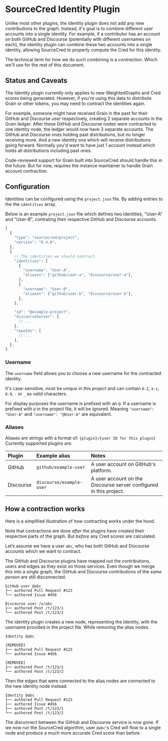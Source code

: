 # SourceCred Identity Plugin

Unlike most other plugins, the Identity plugin does not add any new
contributions to the graph. Instead, it's goal is to combine different user
accounts into a single identity. For example, if a contributor has an account
on both GitHub and Discourse (potentially with different usernames on each),
the identity plugin can combine these two accounts into a single identity,
allowing SourceCred to properly compute the Cred for this identity.

The technical term for how we do such combining is a _contraction_. Which we'll
use for the rest of this document.

## Status and Caveats

The Identity plugin currently only applies to new WeightedGraphs and Cred
scores being generated. However, if you're using this data to distribute
Grain or other tokens, you may need to contract the identities again.

For example, someone might have received Grain in the past for their GitHub and
Discourse user respectively, creating 2 separate accounts in the Grain ledger.
After these GitHub and Discourse nodes were contracted to one identity node,
the ledger would now have 3 separate accounts. The GitHub and Discourse ones
holding past distributions, but no longer receiving more. And a new identity
one which will receive distributions going forward. Normally you'd want to
have just 1 account instead which holds all distributions including past ones.

Code-reviewed support for Grain built into SourceCred should handle this in
the future. But for now, requires the instance maintainer to handle Grain
account contraction.

## Configuration

Identities can be configured using the `project.json` file.
By adding entries to the the `identities` array.

Below is an example `project.json` file which defines two identities, "User-A"
and "User-B", contrating their respective GitHub and Discourse accounts.

```js
[
  {
    "type": "sourcecred/project",
    "version": "0.4.0",
  },
  {
    // The identities we should contract.
    "identities": [
      {
        "username": "User-A",
        "aliases": ["github/user-a", "discourse/user-a"],
      },
      {
        "username": "User-B",
        "aliases": ["github/user-b", "discourse/user-b"],
      },
    ],

    "id": "@example-project",
    "discourseServer": {
      // ...
    },
    "repoIds": [
      // ...
    ],
  },
]
```

### Username

The `username` field allows you to choose a new username for the contracted
identity.

It's case-sensitive, must be _unique in this project_ and can contain `A-Z`,
`a-z`, `0-9`, `-` or `_` as valid characters.

For display purposes the username is prefixed with an `@`.
If a username is prefixed with `@` in the project file, it will be ignored.
Meaning `"username": "User-A"` and `"username": "@User-A"` are equivalent.

### Aliases

Aliases are strings with a format of: `{plugin}/{user ID for this plugin}`
Currently supported plugins are:

| Plugin    | Example alias            | Notes                                                              |
|:----------|:-------------------------|:-------------------------------------------------------------------|
| GitHub    | `github/example-user`    | A user account on GitHub's platform.                               |
| Discourse | `discourse/example-user` | A user account on the Discourse server configured in this project. |

## How a contraction works

Here is a simplified illustration of how contracting works under the hood.

Note that contractions are done _after_ the plugins have created their
respective parts of the graph. But _before_ any Cred scores are calculated.

Let’s assume we have a user `abc`, who has both GitHub and Discourse accounts
which we want to contract.

The GitHub and Discourse plugins have mapped out the contributions, users and
edges as they exist on those services. Even though we merge this into a single
graph, the GitHub and Discourse contributions of the _same person_ are still
disconnected.

```
GitHub user @abc
├── authored Pull Request #123
└── authored Issue #456

Discourse user /u/abc
├── authored Post /t/123/1
└── authored Post /t/123/2
```

The identity plugin creates a new node, representing the Identity, with the
username provided in the project file. While removing the alias nodes.

```
Identity @abc

[REMOVED]
├── authored Pull Request #123
└── authored Issue #456

[REMOVED]
├── authored Post /t/123/1
└── authored Post /t/123/2
```

Then the edges that were connected to the alias nodes are connected to the new
identity node instead.

```
Identity @abc
├── authored Pull Request #123
├── authored Issue #456
├── authored Post /t/123/1
└── authored Post /t/123/2
```

The disconnect between the GitHub and Discourse service is now gone. If we now
run the SourceCred algorithm, user `@abc`'s Cred will flow to a single node and
produce a much more accurate Cred score than before.
